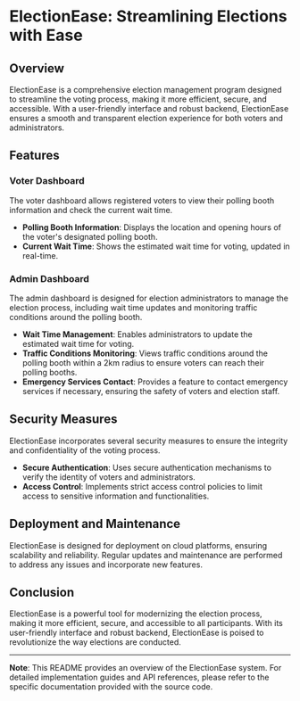 # ElectionEase: Streamlining Elections with Ease

## Overview

ElectionEase is a comprehensive election management program designed to streamline the voting process, making it more efficient, secure, and accessible. With a user-friendly interface and robust backend, ElectionEase ensures a smooth and transparent election experience for both voters and administrators.

## Features

### Voter Dashboard

The voter dashboard allows registered voters to view their polling booth information and check the current wait time.

- **Polling Booth Information**: Displays the location and opening hours of the voter's designated polling booth.
- **Current Wait Time**: Shows the estimated wait time for voting, updated in real-time.

### Admin Dashboard

The admin dashboard is designed for election administrators to manage the election process, including wait time updates and monitoring traffic conditions around the polling booth.

- **Wait Time Management**: Enables administrators to update the estimated wait time for voting.
- **Traffic Conditions Monitoring**: Views traffic conditions around the polling booth within a 2km radius to ensure voters can reach their polling booths.
- **Emergency Services Contact**: Provides a feature to contact emergency services if necessary, ensuring the safety of voters and election staff.

## Security Measures

ElectionEase incorporates several security measures to ensure the integrity and confidentiality of the voting process.

- **Secure Authentication**: Uses secure authentication mechanisms to verify the identity of voters and administrators.
- **Access Control**: Implements strict access control policies to limit access to sensitive information and functionalities.

## Deployment and Maintenance

ElectionEase is designed for deployment on cloud platforms, ensuring scalability and reliability. Regular updates and maintenance are performed to address any issues and incorporate new features.

## Conclusion

ElectionEase is a powerful tool for modernizing the election process, making it more efficient, secure, and accessible to all participants. With its user-friendly interface and robust backend, ElectionEase is poised to revolutionize the way elections are conducted.

---

**Note**: This README provides an overview of the ElectionEase system. For detailed implementation guides and API references, please refer to the specific documentation provided with the source code.

